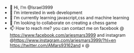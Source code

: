 - 👋 Hi, I’m @Israel3999
- 👀 I’m interested in web development
- 🌱 I’m currently learning javascript,css and machine learning
- 💞️ I’m looking to collaborate on creating a chess game
- 📫 How to reach me? you can contact me on facebook @ https://www.facebook.com/ariesmars3999 and instagram @https://www.instagram.com/ariesmars3999/?hl=en https://twitter.com/AMars93162and x @

<!---
Israel3999/Israel3999 is a ✨ special ✨ repository because its `README.md` (this file) appears on your GitHub profile.
You can click the Preview link to take a look at your changes.
--->
